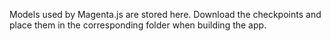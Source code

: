 Models used by Magenta.js are stored here. Download the checkpoints and place them in the corresponding folder when building the app.
